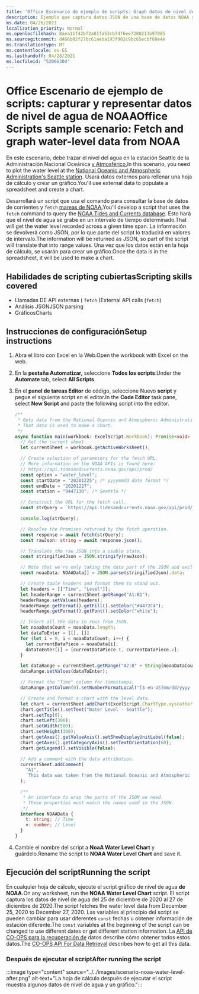 ```yaml
---
title: 'Office Escenario de ejemplo de scripts: Graph datos de nivel de agua de NOAA'
description: Ejemplo que captura datos JSON de una base de datos NOAA y los usa para crear un gráfico.
ms.date: 04/26/2021
localization_priority: Normal
ms.openlocfilehash: 8aea11f42bf2a81fa53cbf4f6ee7280213b97085
ms.sourcegitcommit: d466b82f27bc61aeba193f902c9bc65ecbf60e4e
ms.translationtype: MT
ms.contentlocale: es-ES
ms.lasthandoff: 04/28/2021
ms.locfileid: "52066304"
---
```

# <a name="office-scripts-sample-scenario-fetch-and-graph-water-level-data-from-noaa"></a><span data-ttu-id="79430-103">Office Escenario de ejemplo de scripts: capturar y representar datos de nivel de agua de NOAA</span><span class="sxs-lookup"><span data-stu-id="79430-103">Office Scripts sample scenario: Fetch and graph water-level data from NOAA</span></span>

<span data-ttu-id="79430-104">En este escenario, debe trazar el nivel del agua en la estación Seattle de la Administración Nacional Oceánica [y Atmosférico.](https://tidesandcurrents.noaa.gov/stationhome.html?id=9447130)</span><span class="sxs-lookup"><span data-stu-id="79430-104">In this scenario, you need to plot the water level at the [National Oceanic and Atmospheric Administration's Seattle station](https://tidesandcurrents.noaa.gov/stationhome.html?id=9447130).</span></span> <span data-ttu-id="79430-105">Usará datos externos para rellenar una hoja de cálculo y crear un gráfico.</span><span class="sxs-lookup"><span data-stu-id="79430-105">You'll use external data to populate a spreadsheet and create a chart.</span></span>

<span data-ttu-id="79430-106">Desarrollará un script que usa el comando para consultar la base de datos de corrientes y `fetch` [mareas de NOAA.](https://tidesandcurrents.noaa.gov/)</span><span class="sxs-lookup"><span data-stu-id="79430-106">You'll develop a script that uses the `fetch` command to query the [NOAA Tides and Currents database](https://tidesandcurrents.noaa.gov/).</span></span> <span data-ttu-id="79430-107">Esto hará que el nivel de agua se grabe en un intervalo de tiempo determinado.</span><span class="sxs-lookup"><span data-stu-id="79430-107">That will get the water level recorded across a given time span.</span></span> <span data-ttu-id="79430-108">La información se devolverá como JSON, por lo que parte del script lo traducirá en valores de intervalo.</span><span class="sxs-lookup"><span data-stu-id="79430-108">The information will be returned as JSON, so part of the script will translate that into range values.</span></span> <span data-ttu-id="79430-109">Una vez que los datos están en la hoja de cálculo, se usarán para crear un gráfico.</span><span class="sxs-lookup"><span data-stu-id="79430-109">Once the data is in the spreadsheet, it will be used to make a chart.</span></span>

## <a name="scripting-skills-covered"></a><span data-ttu-id="79430-110">Habilidades de scripting cubiertas</span><span class="sxs-lookup"><span data-stu-id="79430-110">Scripting skills covered</span></span>

- <span data-ttu-id="79430-111">Llamadas DE API externas ( `fetch` )</span><span class="sxs-lookup"><span data-stu-id="79430-111">External API calls (`fetch`)</span></span>
- <span data-ttu-id="79430-112">Análisis JSON</span><span class="sxs-lookup"><span data-stu-id="79430-112">JSON parsing</span></span>
- <span data-ttu-id="79430-113">Gráficos</span><span class="sxs-lookup"><span data-stu-id="79430-113">Charts</span></span>

## <a name="setup-instructions"></a><span data-ttu-id="79430-114">Instrucciones de configuración</span><span class="sxs-lookup"><span data-stu-id="79430-114">Setup instructions</span></span>

1. <span data-ttu-id="79430-115">Abra el libro con Excel en la Web.</span><span class="sxs-lookup"><span data-stu-id="79430-115">Open the workbook with Excel on the web.</span></span>

1. <span data-ttu-id="79430-116">En la **pestaña Automatizar,** seleccione **Todos los scripts**.</span><span class="sxs-lookup"><span data-stu-id="79430-116">Under the **Automate** tab, select **All Scripts**.</span></span>

1. <span data-ttu-id="79430-117">En el **panel de tareas Editor** de código, seleccione Nuevo **script** y pegue el siguiente script en el editor.</span><span class="sxs-lookup"><span data-stu-id="79430-117">In the **Code Editor** task pane, select **New Script** and paste the following script into the editor.</span></span>

    ```TypeScript
    /**
     * Gets data from the National Oceanic and Atmospheric Administration's Tides and Currents database. 
     * That data is used to make a chart.
     */
    async function main(workbook: ExcelScript.Workbook): Promise<void> {
      // Get the current sheet.
      let currentSheet = workbook.getActiveWorksheet();
    
      // Create selection of parameters for the fetch URL.
      // More information on the NOAA APIs is found here: 
      // https://api.tidesandcurrents.noaa.gov/api/prod/
      const option = "water_level";
      const startDate = "20201225"; /* yyyymmdd date format */
      const endDate = "20201227";
      const station = "9447130"; /* Seattle */
    
      // Construct the URL for the fetch call.
      const strQuery = `https://api.tidesandcurrents.noaa.gov/api/prod/datagetter?product=${option}&begin_date=${startDate}&end_date=${endDate}&datum=MLLW&station=${station}&units=english&time_zone=gmt&application=NOS.COOPS.TAC.WL&format=json`;
    
      console.log(strQuery);
    
      // Resolve the Promises returned by the fetch operation.
      const response = await fetch(strQuery);
      const rawJson: string = await response.json();
    
      // Translate the raw JSON into a usable state.
      const stringifiedJson = JSON.stringify(rawJson);
    
      // Note that we're only taking the data part of the JSON and excluding the metadata.
      const noaaData: NOAAData[] = JSON.parse(stringifiedJson).data;
    
      // Create table headers and format them to stand out.
      let headers = [["Time", "Level"]];
      let headerRange = currentSheet.getRange("A1:B1");
      headerRange.setValues(headers);
      headerRange.getFormat().getFill().setColor("#4472C4");
      headerRange.getFormat().getFont().setColor("white");
    
      // Insert all the data in rows from JSON.
      let noaaDataCount = noaaData.length;
      let dataToEnter = [[], []]
      for (let i = 0; i < noaaDataCount; i++) {
        let currentDataPiece = noaaData[i];
        dataToEnter[i] = [currentDataPiece.t, currentDataPiece.v];
      }
    
      let dataRange = currentSheet.getRange("A2:B" + String(noaaDataCount + 1)); /* +1 to account for the title row */
      dataRange.setValues(dataToEnter);
    
      // Format the "Time" column for timestamps.
      dataRange.getColumn(0).setNumberFormatLocal("[$-en-US]mm/dd/yyyy hh:mm AM/PM;@");
    
      // Create and format a chart with the level data.
      let chart = currentSheet.addChart(ExcelScript.ChartType.xyscatterSmooth, dataRange);
      chart.getTitle().setText("Water Level - Seattle");
      chart.setTop(0);
      chart.setLeft(300);
      chart.setWidth(500);
      chart.setHeight(300);
      chart.getAxes().getValueAxis().setShowDisplayUnitLabel(false);
      chart.getAxes().getCategoryAxis().setTextOrientation(60);
      chart.getLegend().setVisible(false);
    
      // Add a comment with the data attribution.
      currentSheet.addComment(
        "A1",
        `This data was taken from the National Oceanic and Atmospheric Administration's Tides and Currents database on ${new Date(Date.now())}.`
      );
    
      /**
       * An interface to wrap the parts of the JSON we need.
       * These properties must match the names used in the JSON.
       */ 
      interface NOAAData {
        t: string; // Time
        v: number; // Level
      }
    }
    ```

1. <span data-ttu-id="79430-118">Cambie el nombre del script a **NoaA Water Level Chart** y guárdelo.</span><span class="sxs-lookup"><span data-stu-id="79430-118">Rename the script to **NOAA Water Level Chart** and save it.</span></span>

## <a name="running-the-script"></a><span data-ttu-id="79430-119">Ejecución del script</span><span class="sxs-lookup"><span data-stu-id="79430-119">Running the script</span></span>

<span data-ttu-id="79430-120">En cualquier hoja de cálculo, ejecute el script gráfico de nivel de agua **de NOAA.**</span><span class="sxs-lookup"><span data-stu-id="79430-120">On any worksheet, run the **NOAA Water Level Chart** script.</span></span> <span data-ttu-id="79430-121">El script captura los datos de nivel de agua del 25 de diciembre de 2020 al 27 de diciembre de 2020.</span><span class="sxs-lookup"><span data-stu-id="79430-121">The script fetches the water level data from December 25, 2020 to December 27, 2020.</span></span> <span data-ttu-id="79430-122">Las variables al principio del script se pueden cambiar para usar diferentes `const` fechas u obtener información de estación diferente.</span><span class="sxs-lookup"><span data-stu-id="79430-122">The `const` variables at the beginning of the script can be changed to use different dates or get different station information.</span></span> <span data-ttu-id="79430-123">La [API de CO-OPS para la recuperación de](https://api.tidesandcurrents.noaa.gov/api/prod/) datos describe cómo obtener todos estos datos.</span><span class="sxs-lookup"><span data-stu-id="79430-123">The [CO-OPS API For Data Retrieval](https://api.tidesandcurrents.noaa.gov/api/prod/) describes how to get all this data.</span></span>

### <a name="after-running-the-script"></a><span data-ttu-id="79430-124">Después de ejecutar el script</span><span class="sxs-lookup"><span data-stu-id="79430-124">After running the script</span></span>

:::image type="content" source="../../images/scenario-noaa-water-level-after.png" alt-text="La hoja de cálculo después de ejecutar el script muestra algunos datos de nivel de agua y un gráfico.":::
